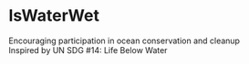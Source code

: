 # IsWaterWet
Encouraging participation in ocean conservation and cleanup  
Inspired by UN SDG #14: Life Below Water